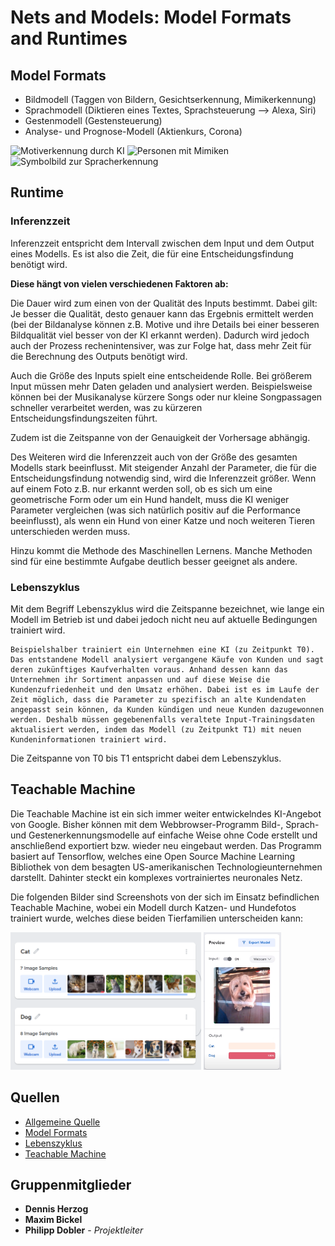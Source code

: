 # Nets and Models: Model Formats and Runtimes

## Model Formats

* Bildmodell (Taggen von Bildern, Gesichtserkennung, Mimikerkennung)
* Sprachmodell (Diktieren eines Textes, Sprachsteuerung --> Alexa, Siri)
* Gestenmodell (Gestensteuerung)
* Analyse- und Prognose-Modell (Aktienkurs, Corona)

<img src="https://cv-tricks.com/wp-content/uploads/2016/12/AAEAAQAAAAAAAAi-AAAAJDhhMGQwNGY2LTRiNzYtNDcwOC04YTU1LWI4ZmQ1NDVkOTZhZg.jpg" alt="Motiverkennung durch KI" width="480px" height="180px"/>

<img src="https://img.morgenpost.de/img/politik/crop206568409/13326050-w820-cv16_9-q85/artboard-7-1024x686-5e3f7c30-2e2e-4a2e-83f4-3257a5224c64.jpg" alt="Personen mit Mimiken" width="320px" height="180px"/>

<img src="https://directivosygerentes.es/wp-content/uploads/2019/11/Imagen-Post-Blog-Tecnolog%C3%ADas-de-reconocimiento-de-voz-640x387.jpg" alt="Symbolbild zur Spracherkennung" width="320px" max-height="193px"/>

## Runtime
### Inferenzzeit

Inferenzzeit entspricht dem Intervall zwischen dem Input und dem Output eines Modells. Es ist also die Zeit, die für eine Entscheidungsfindung benötigt wird.

**Diese hängt von vielen verschiedenen Faktoren ab:**

Die Dauer wird zum einen von der Qualität des Inputs bestimmt. Dabei gilt: Je besser die Qualität, desto genauer kann das Ergebnis ermittelt werden (bei der Bildanalyse können z.B. Motive und ihre Details bei einer besseren Bildqualität viel besser von der KI erkannt werden). Dadurch wird jedoch auch der Prozess rechenintensiver, was zur Folge hat, dass mehr Zeit für die Berechnung des Outputs benötigt wird.

Auch die Größe des Inputs spielt eine entscheidende Rolle. Bei größerem Input müssen mehr Daten geladen und analysiert werden. Beispielsweise können bei der Musikanalyse kürzere Songs oder nur kleine Songpassagen schneller verarbeitet werden, was zu kürzeren Entscheidungsfindungszeiten führt.

Zudem ist die Zeitspanne von der Genauigkeit der Vorhersage abhängig.

Des Weiteren wird die Inferenzzeit auch von der Größe des gesamten Modells stark beeinflusst. Mit steigender Anzahl der Parameter, die für die Entscheidungsfindung notwendig sind, wird die Inferenzzeit größer. Wenn auf einem Foto z.B. nur erkannt werden soll, ob es sich um eine geometrische Form oder um ein Hund handelt, muss die KI weniger Parameter vergleichen (was sich natürlich positiv auf die Performance beeinflusst), als wenn ein Hund von einer Katze und noch weiteren Tieren unterschieden werden muss.

Hinzu kommt die Methode des Maschinellen Lernens. Manche Methoden sind für eine bestimmte Aufgabe deutlich besser geeignet als andere.

### Lebenszyklus

Mit dem Begriff Lebenszyklus wird die Zeitspanne bezeichnet, wie lange ein Modell im Betrieb ist und dabei jedoch nicht neu auf aktuelle Bedingungen trainiert wird.
```
Beispielshalber trainiert ein Unternehmen eine KI (zu Zeitpunkt T0). Das entstandene Modell analysiert vergangene Käufe von Kunden und sagt deren zukünftiges Kaufverhalten voraus. Anhand dessen kann das Unternehmen ihr Sortiment anpassen und auf diese Weise die Kundenzufriedenheit und den Umsatz erhöhen. Dabei ist es im Laufe der Zeit möglich, dass die Parameter zu spezifisch an alte Kundendaten angepasst sein können, da Kunden kündigen und neue Kunden dazugewonnen werden. Deshalb müssen gegebenenfalls veraltete Input-Trainingsdaten aktualisiert werden, indem das Modell (zu Zeitpunkt T1) mit neuen Kundeninformationen trainiert wird.
```
Die Zeitspanne von T0 bis T1 entspricht dabei dem Lebenszyklus.

## Teachable Machine
Die Teachable Machine ist ein sich immer weiter entwickelndes KI-Angebot von Google. Bisher können mit dem Webbrowser-Programm Bild-, Sprach- und Gestenerkennungsmodelle auf einfache Weise ohne Code erstellt und anschließend exportiert bzw. wieder neu eingebaut werden. Das Programm basiert auf Tensorflow, welches eine Open Source Machine Learning Bibliothek von dem besagten US-amerikanischen Technologieunternehmen darstellt. Dahinter steckt ein komplexes vortrainiertes neuronales Netz.

Die folgenden Bilder sind Screenshots von der sich im Einsatz befindlichen Teachable Machine, wobei ein Modell durch Katzen- und Hundefotos trainiert wurde, welches diese beiden Tierfamilien unterscheiden kann:

<img src="images/Teachable-Machine.png" alt="TM: Katzen- und Hunde-Input" height="220px"/>
<img src="images/Teachable-Machine_2.png" alt="TM: Output-Test" height="220px"/>

## Quellen
* [Allgemeine Quelle](https://course.elementsofai.com/de/)
* [Model Formats](https://de.wikipedia.org/wiki/K%C3%BCnstliche_Intelligenz#Anwendungen)
* [Lebenszyklus](https://www.industry-of-things.de/amp/analytics--der-lebenszyklus-von-modellen-a-714816/)
* [Teachable Machine](https://teachablemachine.withgoogle.com/)

## Gruppenmitglieder

* **Dennis Herzog**
* **Maxim Bickel**
* **Philipp Dobler** - *Projektleiter*
